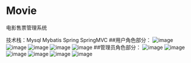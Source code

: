 # Movie
电影售票管理系统

技术栈：Mysql Mybatis Spring SpringMVC
##用户角色部分：
![image](https://github.com/isysc1/Movie/blob/master/images/用户角色/Snipaste_2020-02-16_15-33-51.png)
![image](https://github.com/isysc1/Movie/blob/master/images/用户角色/Snipaste_2020-02-16_15-34-27.png)
![image](https://github.com/isysc1/Movie/blob/master/images/用户角色/Snipaste_2020-02-16_15-34-39.png)
![image](https://github.com/isysc1/Movie/blob/master/images/用户角色/Snipaste_2020-02-16_15-34-53.png)
![image](https://github.com/isysc1/Movie/blob/master/images/用户角色/Snipaste_2020-02-16_15-35-07.png)
##管理员角色部分：
![image](https://github.com/isysc1/Movie/blob/master/images/管理员角色/影院信息增删改查.png)
![image](https://github.com/isysc1/Movie/blob/master/images/管理员角色/新闻公告增删改查.png)
![image](https://github.com/isysc1/Movie/blob/master/images/管理员角色/电影信息增删改查.png)
![image](https://github.com/isysc1/Movie/blob/master/images/管理员角色/电影类型增删改查.png)
![image](https://github.com/isysc1/Movie/blob/master/images/管理员角色/电影评价管理.png)
![image](https://github.com/isysc1/Movie/blob/master/images/管理员角色/订单查询.png)
